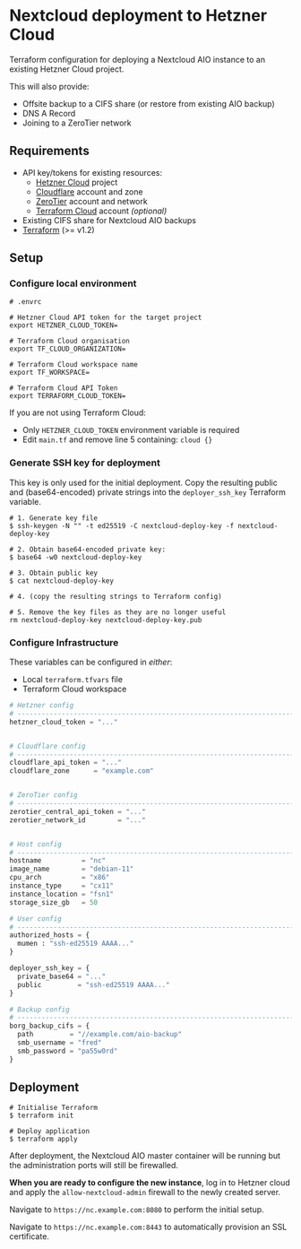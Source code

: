 # Nextcloud deployment to Hetzner Cloud

Terraform configuration for deploying a Nextcloud AIO instance to an existing Hetzner Cloud project.

This will also provide:
- Offsite backup to a CIFS share (or restore from existing AIO backup)
- DNS A Record
- Joining to a ZeroTier network

## Requirements

- API key/tokens for existing resources:
    - [Hetzner Cloud](https://www.hetzner.com/cloud) project
    - [Cloudflare](https://www.cloudflare.com/) account and zone
    - [ZeroTier](https://www.zerotier.com) account and network
  - [Terraform Cloud](https://app.terraform.io/) account _(optional)_
- Existing CIFS share for Nextcloud AIO backups
- [Terraform](https://developer.hashicorp.com/terraform/downloads) (>= v1.2)

## Setup

### Configure local environment


```shell
# .envrc

# Hetzner Cloud API token for the target project
export HETZNER_CLOUD_TOKEN=

# Terraform Cloud organisation
export TF_CLOUD_ORGANIZATION=

# Terraform Cloud workspace name
export TF_WORKSPACE=

# Terraform Cloud API Token
export TERRAFORM_CLOUD_TOKEN=
```

If you are not using Terraform Cloud:
- Only `HETZNER_CLOUD_TOKEN` environment variable is required
- Edit `main.tf` and remove line 5 containing: `cloud {}`

### Generate SSH key for deployment

This key is only used for the initial deployment.
Copy the resulting public and (base64-encoded) private strings into the `deployer_ssh_key` Terraform variable.

```shell
# 1. Generate key file
$ ssh-keygen -N "" -t ed25519 -C nextcloud-deploy-key -f nextcloud-deploy-key

# 2. Obtain base64-encoded private key:
$ base64 -w0 nextcloud-deploy-key

# 3. Obtain public key
$ cat nextcloud-deploy-key

# 4. (copy the resulting strings to Terraform config)

# 5. Remove the key files as they are no longer useful
rm nextcloud-deploy-key nextcloud-deploy-key.pub
```

### Configure Infrastructure

These variables can be configured in _either_:
- Local `terraform.tfvars` file
- Terraform Cloud workspace

```terraform
# Hetzner config
# ----------------------------------------------------------------------------
hetzner_cloud_token = "..."


# Cloudflare config
# ----------------------------------------------------------------------------
cloudflare_api_token = "..."
cloudflare_zone      = "example.com"


# ZeroTier config
# ----------------------------------------------------------------------------
zerotier_central_api_token = "..."
zerotier_network_id        = "..."


# Host config
# ----------------------------------------------------------------------------
hostname          = "nc"
image_name        = "debian-11"
cpu_arch          = "x86"
instance_type     = "cx11"
instance_location = "fsn1"
storage_size_gb   = 50

# User config
# ----------------------------------------------------------------------------
authorized_hosts = {
  mumen : "ssh-ed25519 AAAA..."
}

deployer_ssh_key = {
  private_base64 = "..."
  public         = "ssh-ed25519 AAAA..."
}

# Backup config
# ----------------------------------------------------------------------------
borg_backup_cifs = {
  path         = "//example.com/aio-backup"
  smb_username = "fred"
  smb_password = "pa55w0rd"
}
```


## Deployment


```shell
# Initialise Terraform
$ terraform init

# Deploy application
$ terraform apply
```

After deployment, the Nextcloud AIO master container will be running but the administration ports will still be firewalled.

**When you are ready to configure the new instance**, log in to Hetzner cloud and apply the `allow-nextcloud-admin` firewall to the newly created server.

Navigate to `https://nc.example.com:8080` to perform the initial setup.

Navigate to `https://nc.example.com:8443` to automatically provision an SSL certificate.
